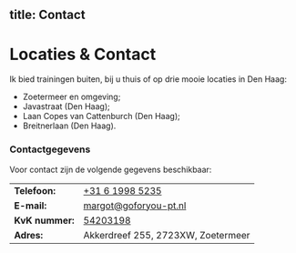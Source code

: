 title: Contact
----
# Locaties &amp; Contact

Ik bied trainingen buiten, bij u thuis of op drie mooie locaties in Den Haag:

* Zoetermeer en omgeving;
* Javastraat (Den Haag);
* Laan Copes van Cattenburch (Den Haag);
* Breitnerlaan (Den Haag).

### Contactgegevens

Voor contact zijn de volgende gegevens beschikbaar:

|                 |                                                                      |
| --------------- | ---------------------------------------------------------------------|
| **Telefoon:**   | [+31 6 1998 5235](tel:+31619985235)                                  |
| **E-mail:**     | [margot@goforyou-pt.nl](mailto:margot@goforyou-pt.nl)                |
| **KvK nummer:** | [54203198](http://www.kvk.nl/orderstraat/bedrijf-kiezen/?q=54203198) |
| **Adres:**      | Akkerdreef 255, 2723XW, Zoetermeer                                   |
